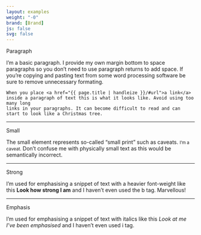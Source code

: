 ```yaml
---
layout: examples
weight: "-0"
brand: [Brand]
js: false
svg: false
---
```


<p>Paragraph</p>

<p>
	I&rsquo;m a basic paragraph. I provide my own margin bottom to space paragraphs so you don&rsquo;t need to use paragraph returns to add space.
	If you&rsquo;re copying and pasting text from some word processing software be sure to remove unnecessary formating.<br>

	When you place <a href="{{ page.title | handleize }}/#url">a link</a> inside a paragraph of text this is what it looks like. Avoid using too many long
	links in your paragraphs. It can become difficult to read and can start to look like a Christmas tree.
</p>

<hr>
<p>Small</p>

<p>
	The small element represents so-called “small print” such as caveats. <small>I&rsquo;m a caveat.</small> Don&rsquo;t confuse me with physically small text
	as this would be semantically incorrect.
</p>

<hr>
<p>Strong</p>

<p>
	I&rsquo;m used for emphasising a snippet of text with a heavier font-weight like this <strong>Look how strong I am</strong> and I haven&rsquo;t even used
	the b tag. Marvellous!
</p>

<hr>
<p>Emphasis</p>

<p>
	I&rsquo;m used for emphasising a snippet of text with italics like this <em>Look at me I&rsquo;ve been emphasised</em> and I haven&rsquo;t even used i tag.
</p>